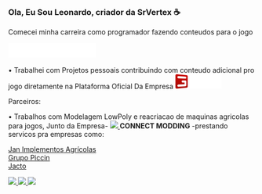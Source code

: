 ### Ola, Eu Sou Leonardo, criador da SrVertex :coffee:

Comecei minha carreira como programador fazendo conteudos para o jogo

<a href="https://www.farming-simulator.com/index.php?lang=en&country=pt">
 <img height="30"   src="FS22_1c_long_white.png">
</a>


• Trabalhei com Projetos pessoais contribuindo com conteudo adicional pro jogo diretamente na Plataforma Oficial Da Empresa 
<a href="https://www.giants-software.com">
 <img height="30" src="logo.png"/>
</a>


Parceiros:


• Trabalhos com Modelagem LowPoly e reacriacao de maquinas agricolas para jogos, Junto da Empresa-
<a href="https://www.connectmodding.com">
 <img height="30"   src="https://scontent-gru1-1.xx.fbcdn.net/v/t39.30808-6/316280057_3259828594276257_7293604540288258763_n.jpg?_nc_cat=104&ccb=1-7&_nc_sid=09cbfe&_nc_eui2=AeFYKCag7fNIwAC7vPY8eHpWU9ZKPa0A3uFT1ko9rQDe4WTkhjy1yHhs0bwaC5EOaM7R_T_cXFjZwnk8P6V3yy6j&_nc_ohc=LXQkUlISzAcAX_b2gpm&_nc_ht=scontent-gru1-1.xx&oh=00_AfANFb2yYsLGkgcLXgiGjSuU9_NScz3k8jxn-d3u6NJpKA&oe=63B6D9E6">
</a>  **CONNECT MODDING**
-prestando servicos pra empresas como:

<a href="https://www.jan.com.br">Jan Implementos Agrícolas</a><br>
<a href="https://piccin.com.br">Grupo Piccin</a><br>
<a href="https://jacto.com/brasil">Jacto</a><br>

<a href="https://www.jan.com.br">
 <img height="30"   src="https://static.wixstatic.com/media/e7b4e1_18ad830ac94a464b9c4a071b3292f970~mv2.jpg/v1/fill/w_232,h_116,al_c,q_80,usm_0.66_1.00_0.01,enc_auto/jan.jpg">
</a>

<a href="https://piccin.com.br">
 <img height="30" src="https://static.wixstatic.com/media/e7b4e1_d97992f9c0174854b6aeb94a6b96819b~mv2.jpg/v1/fill/w_232,h_116,al_c,q_80,usm_0.66_1.00_0.01,enc_auto/piccin.jpg">
</a>

<a href="https://jacto.com">
 <img height="30"   src="https://static.wixstatic.com/media/e7b4e1_860f2954c12b492f98efd0bc0071ec02~mv2.jpg/v1/fill/w_200,h_100,al_c,q_80,usm_0.66_1.00_0.01,enc_auto/jacto.jpg">
</a>

